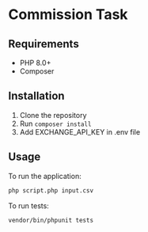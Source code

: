 # Commission Task

## Requirements
- PHP 8.0+
- Composer

## Installation
1. Clone the repository
2. Run `composer install`
3. Add EXCHANGE_API_KEY in .env file

## Usage
To run the application:
```bash
php script.php input.csv
```

To run tests:
```bash
vendor/bin/phpunit tests
```